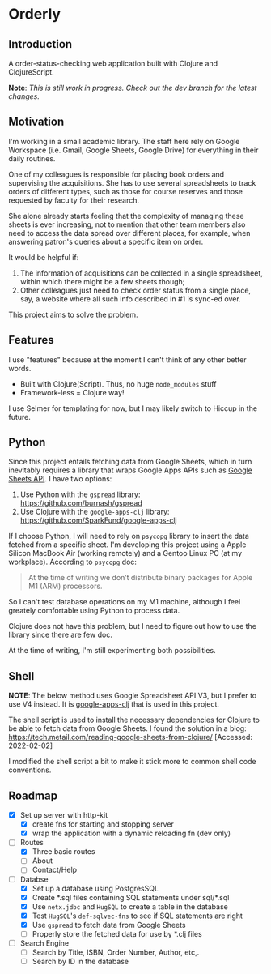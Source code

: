 # Orderly
## Introduction
A order-status-checking web application built with Clojure and ClojureScript.

**Note**: *This is still work in progress. Check out the dev branch for the latest changes.*

## Motivation
I'm working in a small academic library. The staff here rely on Google Workspace (i.e. Gmail, Google Sheets, Google Drive) for everything in their daily routines.

One of my colleagues is responsible for placing book orders and supervising the acquisitions. She has to use several spreadsheets to track orders of different types, such as those for course reserves and those requested by faculty for their research.

She alone already starts feeling that the complexity of managing these sheets is ever increasing, not to mention that other team members also need to access the data spread over different places, for example, when answering patron's queries about a specific item on order.

It would be helpful if:
1. The information of acquisitions can be collected in a single spreadsheet, within which there might be a few sheets though;
2. Other colleagues just need to check order status from a single place, say, a website where all such info described in #1 is sync-ed over.

This project aims to solve the problem.

## Features
I use "features" because at the moment I can't think of any other better words.

- Built with Clojure(Script). Thus, no huge `node_modules` stuff
- Framework-less = Clojure way!

I use Selmer for templating for now, but I may likely switch to Hiccup in the future.

## Python
Since this project entails fetching data from Google Sheets, which in turn inevitably requires a library that wraps Google Apps APIs such as [Google Sheets API](https://developers.google.com/sheets/api/reference/rest). I have two options:
1. Use Python with the `gspread` library: <https://github.com/burnash/gspread>
2. Use Clojure with the `google-apps-clj` library: <https://github.com/SparkFund/google-apps-clj>

If I choose Python, I will need to rely on `psycopg` library to insert the data fetched from a specific sheet. I'm developing this project using a Apple Silicon MacBook Air (working remotely) and a Gentoo Linux PC (at my workplace). According to `psycopg` doc:
>At the time of writing we don’t distribute binary packages for Apple M1 (ARM) processors.

So I can't test database operations on my M1 machine, although I feel greately comfortable using Python to process data.

Clojure does not have this problem, but I need to figure out how to use the library since there are few doc.

At the time of writing, I'm still experimenting both possibilities.

## Shell
**NOTE**: The below method uses Google Spreadsheet API V3, but I prefer to use V4 instead. It is [google-apps-clj](https://github.com/SparkFund/google-apps-clj) that is used in this project.

The shell script is used to install the necessary dependencies for Clojure to be able to fetch data from Google Sheets. I found the solution in a blog: https://tech.metail.com/reading-google-sheets-from-clojure/ [Accessed: 2022-02-02]

I modified the shell script a bit to make it stick more to common shell code conventions.

## Roadmap
- [x] Set up server with http-kit
  - [x] create fns for starting and stopping server
  - [x] wrap the application with a dynamic reloading fn (dev only)
- [ ] Routes
  - [x] Three basic routes
  - [ ] About
  - [ ] Contact/Help
- [ ] Databse
  - [x] Set up a database using PostgresSQL
  - [x] Create \*.sql files containing SQL statements under sql/\*.sql
  - [x] Use `netx.jdbc` and `HugSQL` to create a table in the database
  - [x] Test `HugSQL`'s `def-sqlvec-fns` to see if SQL statements are right
  - [x] Use `gspread` to fetch data from Google Sheets
  - [ ] Properly store the fetched data for use by \*.clj files
- [ ] Search Engine
  - [ ] Search by Title, ISBN, Order Number, Author, etc,.
  - [ ] Search by ID in the database
